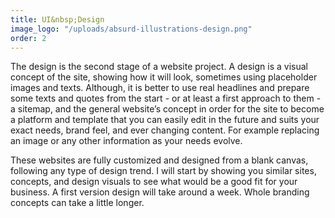 ```yaml
---
title: UI&nbsp;Design
image_logo: "/uploads/absurd-illustrations-design.png"
order: 2
---
```


The design is the second stage of a website project. A design is a visual concept of the site, showing how it will look, sometimes using placeholder images and texts. Although, it is better to use real headlines and prepare some texts and quotes from the start - or at least a first approach to them - a sitemap, and the general website’s concept in order for the site to become a platform and template that you can easily edit in the future and suits your exact needs, brand feel, and ever changing content. For example replacing an image or any other information as your needs evolve.

These websites are fully customized and designed from a blank canvas, following any type of design trend. I will start by showing you similar sites, concepts, and design visuals to see what would be a good fit for your business. A first version design will take around a week. Whole branding concepts can take a little longer.

<!--.................................

The design is the second stage of a website project, a design is a visual concept of the site, most of the times showing how it will visually look, sometimes using placeholder images and texts. Altho, the best is to start organizing some headlines, texts, and quotes from start or at least a first approach to them, a sitemap, and the general website's concept so that at the end the site results as a platform and template that you can easily edit, fill with images or change any information in the future, and that suits your exact needs, brand feel, and exactly what it was intended to say and contain.

This websites are completelly customized and designed from a blank canvas, following any type of design trend. I will start by showing you some similar sites, concepts, and design visuals to see what is a better fit for your business. A first version design will take around a week, altho if we are doing a whole branding it should take a bit more.-->